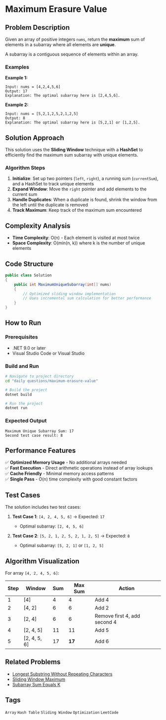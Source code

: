 # Maximum Erasure Value

## Problem Description

Given an array of positive integers `nums`, return the **maximum** sum of elements in a subarray where all elements are **unique**.

A subarray is a contiguous sequence of elements within an array.

### Examples

**Example 1:**
```
Input: nums = [4,2,4,5,6]
Output: 17
Explanation: The optimal subarray here is [2,4,5,6].
```

**Example 2:**
```
Input: nums = [5,2,1,2,5,2,1,2,5]
Output: 8
Explanation: The optimal subarray here is [5,2,1] or [1,2,5].
```

## Solution Approach

This solution uses the **Sliding Window** technique with a **HashSet** to efficiently find the maximum sum subarray with unique elements.

### Algorithm Steps

1. **Initialize**: Set up two pointers (`left`, `right`), a running sum (`currentSum`), and a HashSet to track unique elements
2. **Expand Window**: Move the `right` pointer and add elements to the current sum
3. **Handle Duplicates**: When a duplicate is found, shrink the window from the left until the duplicate is removed
4. **Track Maximum**: Keep track of the maximum sum encountered

## Complexity Analysis

- **Time Complexity**: O(n) - Each element is visited at most twice
- **Space Complexity**: O(min(n, k)) where k is the number of unique elements

## Code Structure

```csharp
public class Solution
{
    public int MaximumUniqueSubarray(int[] nums)
    {
        // Optimized sliding window implementation
        // Uses incremental sum calculation for better performance
    }
}
```

## How to Run

### Prerequisites
- .NET 9.0 or later
- Visual Studio Code or Visual Studio

### Build and Run
```bash
# Navigate to project directory
cd "daily questions/maximum-erasure-value"

# Build the project
dotnet build

# Run the project
dotnet run
```

### Expected Output
```
Maximum Unique Subarray Sum: 17
Second test case result: 8
```

## Performance Features

✅ **Optimized Memory Usage** - No additional arrays needed  
✅ **Fast Execution** - Direct arithmetic operations instead of array lookups  
✅ **Cache Friendly** - Minimal memory access patterns  
✅ **Single Pass** - O(n) time complexity with good constant factors  

## Test Cases

The solution includes two test cases:

1. **Test Case 1**: `[4, 2, 4, 5, 6]` → Expected: `17`
   - Optimal subarray: `[2, 4, 5, 6]`

2. **Test Case 2**: `[5, 2, 1, 2, 5, 2, 1, 2, 5]` → Expected: `8`
   - Optimal subarray: `[5, 2, 1]` or `[1, 2, 5]`

## Algorithm Visualization

For array `[4, 2, 4, 5, 6]`:

| Step | Window | Sum | Max Sum | Action |
|------|--------|-----|---------|---------|
| 1 | [4] | 4 | 4 | Add 4 |
| 2 | [4, 2] | 6 | 6 | Add 2 |
| 3 | [2, 4] | 6 | 6 | Remove first 4, add second 4 |
| 4 | [2, 4, 5] | 11 | 11 | Add 5 |
| 5 | [2, 4, 5, 6] | 17 | **17** | Add 6 |

## Related Problems

- [Longest Substring Without Repeating Characters](https://leetcode.com/problems/longest-substring-without-repeating-characters/)
- [Sliding Window Maximum](https://leetcode.com/problems/sliding-window-maximum/)
- [Subarray Sum Equals K](https://leetcode.com/problems/subarray-sum-equals-k/)

## Tags

`Array` `Hash Table` `Sliding Window` `Optimization` `LeetCode`
